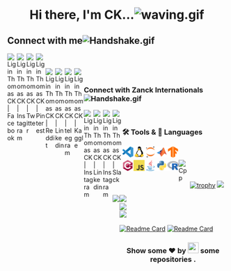 <h1 align="center">Hi there, I'm CK...<img src="https://github.com/liginthomasck/liginthomasck/blob/main/assets/waving.gif" alt="waving.gif" width=27px></h1>

## Connect with me<img src="https://github.com/liginthomasck/liginthomasck/blob/main/assets/Handshake.gif" alt="Handshake.gif" width=45px>

[<img align="left" alt="Ligin Thomas CK | Facebook" width="22px" src="https://cdn.jsdelivr.net/npm/simple-icons@v3/icons/facebook.svg" />](https://www.facebook.com/liginthomasck)
[<img align="left" alt="Ligin Thomas CK | Instagram" width="22px" src="https://cdn.jsdelivr.net/npm/simple-icons@v3/icons/instagram.svg" />](https://www.instagram.com/liginthomasck/)
[<img align="left" alt="Ligin Thomas CK | Twitter" width="22px" src="https://cdn.jsdelivr.net/npm/simple-icons@v3/icons/twitter.svg" />](https://twitter.com/liginthomasck?)
[<img align="left" alt="Ligin Thomas CK | Pinterest" width="22px" src="https://cdn.jsdelivr.net/npm/simple-icons@3.11.0/icons/pinterest.svg" />](https://in.pinterest.com/liginthomasck/)
<br/>
<br/>
[<img align="left" alt="Ligin Thomas CK | Reddit" width="22px" src="https://cdn.jsdelivr.net/npm/simple-icons@3.11.0/icons/reddit.svg" />](https://www.reddit.com/user/Ciya_Khan)
[<img align="left" alt="Ligin Thomas CK | Linkedin" width="22px" src="https://cdn.jsdelivr.net/npm/simple-icons@3.11.0/icons/linkedin.svg" />](https://www.linkedin.com/in/liginthomasck/)
[<img align="left" alt="Ligin Thomas CK | telegram" width="22px" src="https://cdn.jsdelivr.net/npm/simple-icons@3.11.0/icons/telegram.svg" />](https://t.me/liginthomasck)
[<img align="left" alt="Ligin Thomas CK | Kaggle" width="22px" src="https://cdn.jsdelivr.net/npm/simple-icons@3.11.0/icons/kaggle.svg" />](https://www.kaggle.com/ciyakhan)
<br/>

### Connect with Zanck Internationals<img src="https://github.com/liginthomasck/liginthomasck/blob/main/assets/Handshake.gif" alt="Handshake.gif" width=40px>

[<img align="left" alt="Ligin Thomas CK | Instagram" width="22px" src="https://cdn.jsdelivr.net/npm/simple-icons@v3/icons/github.svg" />](https://github.com/Zanck-Internationals/)
[<img align="left" alt="Ligin Thomas CK | Linkedin" width="22px" src="https://cdn.jsdelivr.net/npm/simple-icons@3.11.0/icons/linkedin.svg" />](https://www.linkedin.com/company/zanck-internationals/)
[<img align="left" alt="Ligin Thomas CK | Instagram" width="22px" src="https://cdn.jsdelivr.net/npm/simple-icons@v3/icons/instagram.svg" />](https://www.instagram.com/zanck_internationals/)
[<img align="left" alt="Ligin Thomas CK | Slack" width="22px" src="https://cdn.jsdelivr.net/npm/simple-icons@3.11.0/icons/slack.svg" />](https://zanckinternationals.slack.com)
<br/>

### 🛠️ Tools & 📙 Languages

[<img align="left" alt="Cpp" width="26px" src="https://raw.githubusercontent.com/devicons/devicon/master/icons/vscode/vscode-original.svg" />](CiyaKhan)
[<img align="left" alt="Cpp" width="26px" src="https://raw.githubusercontent.com/devicons/devicon/master/icons/linux/linux-original.svg" />](CiyaKhan)
[<img align="left" alt="Cpp" width="26px" src="https://raw.githubusercontent.com/devicons/devicon/master/icons/jupyter/jupyter-original.svg" />](CiyaKhan)
[<img align="left" alt="Cpp" width="26px" src="https://raw.githubusercontent.com/devicons/devicon/master/icons/matlab/matlab-original.svg" />](CiyaKhan)
[<img align="left" alt="Cpp" width="26px" src="https://raw.githubusercontent.com/devicons/devicon/master/icons/tensorflow/tensorflow-original.svg" />](CiyaKhan)
<br/>

[<img align="left" alt="Cpp" width="26px" src="https://raw.githubusercontent.com/devicons/devicon/master/icons/cplusplus/cplusplus-original.svg" />](CiyaKhan)
[<img align="left" alt="Cpp" width="26px" src="https://raw.githubusercontent.com/devicons/devicon/master/icons/javascript/javascript-original.svg" />](CiyaKhan)
[<img align="left" alt="Cpp" width="26px" src="https://raw.githubusercontent.com/devicons/devicon/master/icons/java/java-original.svg" />](CiyaKhan)
[<img align="left" alt="Cpp" width="26px" src="https://raw.githubusercontent.com/devicons/devicon/master/icons/python/python-original.svg" />](CiyaKhan)
[<img align="left" alt="Cpp" width="26px" src="https://raw.githubusercontent.com/devicons/devicon/master/icons/r/r-original.svg" />](CiyaKhan)
[<img align="left" alt="Cpp" width="26px" src="https://raw.githubusercontent.com/devicons/devicon/master/icons/instagram/instagram-original.svg" />](CiyaKhan)
<br/>
<br/>

[![trophy](https://github-profile-trophy.vercel.app/?username=liginthomasck&margin-w=5&margin-h=5&column=3&row=2&theme=darkhub)](CiyaKhan)
<img width="350px" src="https://camo.githubusercontent.com/12e0d68f4910f6b0bb4358a6e600ddda201427e01ed1bcf264258900109ea9c6/68747470733a2f2f696d6775722e636f6d2f5a396e317935532e676966">

  <img height="170" align="left" src="https://github-readme-stats.vercel.app/api?username=liginthomasck&show_icons=true&theme=react&count_private=true&include_all_commits=true" />
  <img src="https://github-readme-stats.vercel.app/api/top-langs/?username=liginthomasck&layout=compact&theme=react" />
<br/>
<!--START_SECTION:waka-->

  <img align="left" src="http://img.shields.io/badge/Profile%20Views-14-blue" />
  <br/>
  <img src="https://img.shields.io/badge/From%20Hello%20World%20I%27ve%20Written-1.9%20million%20lines%20of%20code-blue" />

[![Readme Card](https://github-readme-stats.vercel.app/api/pin/?username=liginthomasck&repo=cars-databook&theme=react)](https://github.com/liginthomasck/cars-databook)
[![Readme Card](https://github-readme-stats.vercel.app/api/pin/?username=liginthomasck&repo=liginthomasck&theme=react)](https://github.com/liginthomasck/liginthomasck)

<h3 align="center">Show some ❤ by <img src="https://imgur.com/o7ncZFp.jpg" height=25px width=25px> some repositories .</h3>
